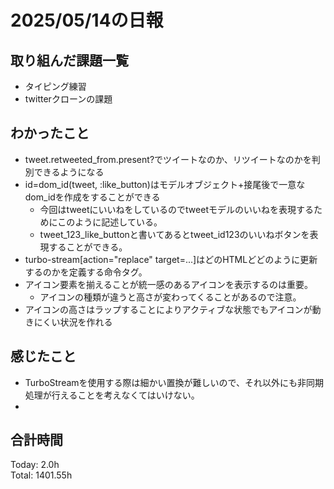 # 2025/05/14の日報
## 取り組んだ課題一覧
* タイピング練習
* twitterクローンの課題
## わかったこと 
* tweet.retweeted_from.present?でツイートなのか、リツイートなのかを判別できるようになる
* id=dom_id(tweet, :like_button)はモデルオブジェクト+接尾後で一意なdom_idを作成をすることができる
  *  今回はtweetにいいねをしているのでtweetモデルのいいねを表現するためにこのように記述している。
  *  tweet_123_like_buttonと書いてあるとtweet_id123のいいねボタンを表現することができる。
* turbo-stream[action="replace" target=...]はどのHTMLどどのように更新するのかを定義する命令タグ。
* アイコン要素を揃えることが統一感のあるアイコンを表示するのは重要。
  * アイコンの種類が違うと高さが変わってくることがあるので注意。
* アイコンの高さはラップすることによりアクティブな状態でもアイコンが動きにくい状況を作れる      
## 感じたこと
* TurboStreamを使用する際は細かい置換が難しいので、それ以外にも非同期処理が行えることを考えなくてはいけない。
* 
##  合計時間 
Today: 2.0h<br>
Total: 1401.55h

